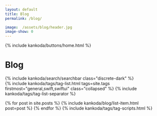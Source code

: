 ```yaml
---
layout: default
title: Blog
permalink: /blog/

image:  /assets/blog/header.jpg
image-show: 0
---
```


{% include kankoda/buttons/home.html %}

<div class="searchbar-header">
  <h1>Blog</h1>
  {% include kankoda/search/searchbar class="discrete-dark" %}
</div>

<div class="paper">
  {% include kankoda/tags/tag-list.html tags=site.tags firstmost="general,swift,swiftui" class="collapsed" %}
  {% include kankoda/tags/tag-list-separator %}
  
  {% for post in site.posts %}
    {% include kankoda/blog/list-item.html post=post %}
  {% endfor %}
  {% include kankoda/tags/tag-scripts.html %}
</div>
